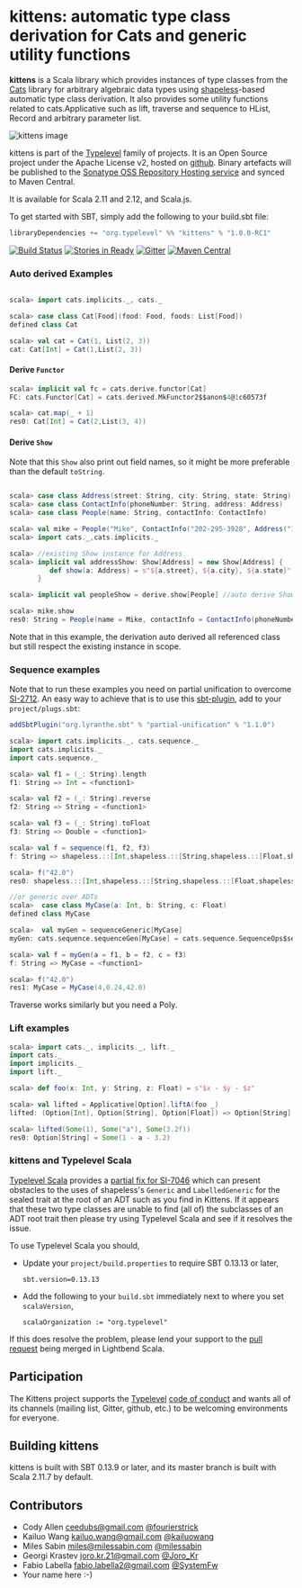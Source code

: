 # kittens: automatic type class derivation for Cats and generic utility functions

**kittens** is a Scala library which provides instances of type classes from the [Cats][cats] library for arbitrary
algebraic data types using [shapeless][shapeless]-based automatic type class derivation. It also provides some utility functions related to cats.Applicative such as lift, traverse and sequence to HList, Record and arbitrary parameter list.

![kittens image](http://plastic-idolatry.com/erik/kittens2x.png)

kittens is part of the [Typelevel][typelevel] family of projects. It is an Open Source project under the Apache
License v2, hosted on [github][source]. Binary artefacts will be published to the [Sonatype OSS Repository Hosting
service][sonatype] and synced to Maven Central.

It is available for Scala 2.11 and 2.12, and Scala.js.

To get started with SBT, simply add the following to your build.sbt file:

```Scala
libraryDependencies += "org.typelevel" %% "kittens" % "1.0.0-RC1"
```

[![Build Status](https://api.travis-ci.org/milessabin/kittens.png?branch=master)](https://travis-ci.org/milessabin/kittens)
[![Stories in Ready](https://badge.waffle.io/milessabin/kittens.png?label=Ready)](https://waffle.io/milessabin/kittens)
[![Gitter](https://badges.gitter.im/Join%20Chat.svg)](https://gitter.im/milessabin/kittens)
[![Maven Central](https://img.shields.io/maven-central/v/org.typelevel/kittens_2.11.svg)](https://maven-badges.herokuapp.com/maven-central/org.typelevel/kittens_2.11)

### Auto derived Examples



```scala

scala> import cats.implicits._, cats._

scala> case class Cat[Food](food: Food, foods: List[Food])
defined class Cat

scala> val cat = Cat(1, List(2, 3))
cat: Cat[Int] = Cat(1,List(2, 3))

```

#### Derive `Functor`

```scala
scala> implicit val fc = cats.derive.functor[Cat]
FC: cats.Functor[Cat] = cats.derived.MkFunctor2$$anon$4@1c60573f

scala> cat.map(_ + 1)
res0: Cat[Int] = Cat(2,List(3, 4))
```

#### Derive `Show`

Note that this `Show` also print out field names, so it might be more preferable than the default `toString`. 

```scala

scala> case class Address(street: String, city: String, state: String)
scala> case class ContactInfo(phoneNumber: String, address: Address)
scala> case class People(name: String, contactInfo: ContactInfo)

scala> val mike = People("Mike", ContactInfo("202-295-3928", Address("1 Main ST", "Chicago", "IL")))
scala> import cats._,cats.implicits._

scala> //existing Show instance for Address
scala> implicit val addressShow: Show[Address] = new Show[Address] {
          def show(a: Address) = s"${a.street}, ${a.city}, ${a.state}" 
       }

scala> implicit val peopleShow = derive.show[People] //auto derive Show for People

scala> mike.show
res0: String = People(name = Mike, contactInfo = ContactInfo(phoneNumber = 202-295-3928, address = 1 Main ST, Chicago, IL))

```
Note that in this example, the derivation auto derived all referenced class but still respect the existing instance in scope. 

### Sequence examples
Note that to run these examples you need on partial unification to overcome [SI-2712](https://github.com/scala/bug/issues/2712). An easy way to achieve that is to use this [sbt-plugin](https://github.com/fiadliel/sbt-partial-unification), add to your `project/plugs.sbt`:

```Scala
addSbtPlugin("org.lyranthe.sbt" % "partial-unification" % "1.1.0")
```


```scala
scala> import cats.implicits._, cats.sequence._
import cats.implicits._
import cats.sequence._

scala> val f1 = (_: String).length
f1: String => Int = <function1>

scala> val f2 = (_: String).reverse
f2: String => String = <function1>

scala> val f3 = (_: String).toFloat
f3: String => Double = <function1>

scala> val f = sequence(f1, f2, f3)
f: String => shapeless.::[Int,shapeless.::[String,shapeless.::[Float,shapeless.HNil]]] = <function1>

scala> f("42.0")
res0: shapeless.::[Int,shapeless.::[String,shapeless.::[Float,shapeless.HNil]]] = 4 :: 0.24 :: 42.0 :: HNil

//or generic over ADTs
scala>  case class MyCase(a: Int, b: String, c: Float)
defined class MyCase

scala>  val myGen = sequenceGeneric[MyCase]
myGen: cats.sequence.sequenceGen[MyCase] = cats.sequence.SequenceOps$sequenceGen@63ae3243

scala> val f = myGen(a = f1, b = f2, c = f3)
f: String => MyCase = <function1>

scala> f("42.0")
res1: MyCase = MyCase(4,0.24,42.0)

```

Traverse works similarly but you need a Poly.

### Lift examples

```scala
scala> import cats._, implicits._, lift._
import cats._
import implicits._
import lift._

scala> def foo(x: Int, y: String, z: Float) = s"$x - $y - $z"

scala> val lifted = Applicative[Option].liftA(foo _)
lifted: (Option[Int], Option[String], Option[Float]) => Option[String] = <function3>

scala> lifted(Some(1), Some("a"), Some(3.2f))
res0: Option[String] = Some(1 - a - 3.2)

```


[cats]: https://github.com/typelevel/cats
[shapeless]: https://github.com/milessabin/shapeless
[typelevel]: http://typelevel.org/
[source]: https://github.com/milessabin/kittens
[sonatype]: https://oss.sonatype.org/

### kittens and Typelevel Scala

[Typelevel Scala][tls] provides a [partial fix for SI-7046][si-7046-pr] which can present obstacles to the uses of
shapeless's `Generic` and `LabelledGeneric` for the sealed trait at the root of an ADT such as you find in Kittens. If
it appears that these two type classes are unable to find (all of) the subclasses of an ADT root trait then please try
using Typelevel Scala and see if it resolves the issue.

To use Typelevel Scala you should,

+ Update your `project/build.properties` to require SBT 0.13.13 or later,

  ```
  sbt.version=0.13.13
  ```

+ Add the following to your `build.sbt` immediately next to where you set `scalaVersion`,

  ```
  scalaOrganization := "org.typelevel"
  ```

If this does resolve the problem, please lend your support to the [pull request][si-7046-pr] being merged in Lightbend
Scala.

[tls]: https://github.com/typelevel/scala
[si-7046-pr]: https://github.com/scala/scala/pull/5284

## Participation

The Kittens project supports the [Typelevel][typelevel] [code of conduct][codeofconduct] and wants all of its
channels (mailing list, Gitter, github, etc.) to be welcoming environments for everyone.

[codeofconduct]: http://typelevel.org/conduct.html

## Building kittens

kittens is built with SBT 0.13.9 or later, and its master branch is built with Scala 2.11.7 by default.

## Contributors

+ Cody Allen <ceedubs@gmail.com> [@fourierstrick](https://twitter.com/fourierstrick)
+ Kailuo Wang <kailuo.wang@gmail.com> [@kailuowang](https://twitter.com/kailuowang)
+ Miles Sabin <miles@milessabin.com> [@milessabin](https://twitter.com/milessabin)
+ Georgi Krastev <joro.kr.21@gmail.com> [@Joro_Kr](https://twitter.com/joro_kr)
+ Fabio Labella <fabio.labella2@gmail.com> [@SystemFw]()
+ Your name here :-)
